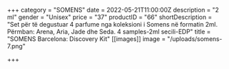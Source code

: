 +++
category = "SOMENS"
date = 2022-05-21T11:00:00Z
description = "2 ml"
gender = "Unisex"
price = "37"
productID = "66"
shortDescription = "Set për të degustuar 4 parfume nga koleksioni i Somens në formatin 2ml. Përmban: Arena, Aria, Jade dhe Seda. 4 samples-2ml secili-EDP"
title = "SOMENS Barcelona: Discovery Kit"
[[images]]
image = "/uploads/somens-7.png"

+++
